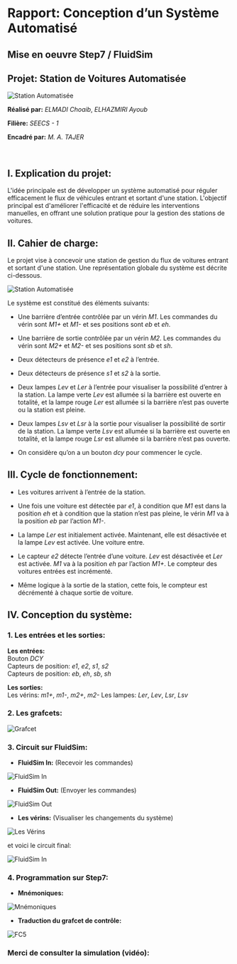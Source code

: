 # Rapport: Conception d’un Système Automatisé

## Mise en oeuvre Step7 / FluidSim

## Projet: Station de Voitures Automatisée

![Station Automatisée](./Documents/3.%20Station%20Automatisée.png)

**Réalisé par:** _ELMADI Choaib_, _ELHAZMIRI Ayoub_

**Filière:** _SEECS - 1_

**Encadré par:** _M. A. TAJER_

<br>

## I. Explication du projet:

L'idée principale est de développer un système automatisé pour réguler efficacement le flux de véhicules entrant et sortant d'une station. L'objectif principal est d'améliorer l'efficacité et de réduire les interventions manuelles, en offrant une solution pratique pour la gestion des stations de voitures.

## II. Cahier de charge:

Le projet vise à concevoir une station de gestion du flux de voitures entrant et sortant d'une station. Une représentation globale du système est décrite ci-dessous.

![Station Automatisée](./Documents/3.%20Station%20Automatisée.png)

Le système est constitué des éléments suivants:

- Une barrière d’entrée contrôlée par un vérin _M1_. Les commandes du vérin sont _M1+_ et _M1-_ et ses positions sont _eb_ et _eh_.

- Une barrière de sortie contrôlée par un vérin _M2_. Les commandes du vérin sont _M2+_ et _M2-_ et ses positions sont _sb_ et _sh_.

- Deux détecteurs de présence _e1_ et _e2_ à l’entrée.

- Deux détecteurs de présence _s1_ et _s2_ à la sortie.

- Deux lampes _Lev_ et _Ler_ à l’entrée pour visualiser la possibilité d’entrer à la station. La lampe verte _Lev_ est allumée si la barrière est ouverte en totalité, et la lampe rouge _Ler_ est allumée si la barrière n’est pas ouverte ou la station est pleine.

- Deux lampes _Lsv_ et _Lsr_ à la sortie pour visualiser la possibilité de sortir de la station. La lampe verte _Lsv_ est allumée si la barrière est ouverte en totalité, et la lampe rouge _Lsr_ est allumée si la barrière n’est pas ouverte.

- On considère qu’on a un bouton _dcy_ pour commencer le cycle.

## III. Cycle de fonctionnement:

- Les voitures arrivent à l’entrée de la station.

- Une fois une voiture est détectée par _e1_, à condition que _M1_ est dans la position _eh_ et à condition que la station n’est pas pleine, le vérin _M1_ va à la position _eb_ par l’action _M1-_.

- La lampe _Ler_ est initialement activée. Maintenant, elle est désactivée et la lampe _Lev_ est activée. Une voiture entre.

- Le capteur _e2_ détecte l’entrée d’une voiture. _Lev_ est désactivée et _Ler_ est activée. _M1_ va à la position _eh_ par l’action _M1+_. Le compteur des voitures entrées est incrémenté.

- Même logique à la sortie de la station, cette fois, le compteur est décrémenté à chaque sortie de voiture.

## IV. Conception du système:

### 1. Les entrées et les sorties:

**Les entrées:**  
Bouton _DCY_  
Capteurs de position: _e1_, _e2_, _s1_, _s2_  
Capteurs de position: _eb_, _eh_, _sb_, _sh_

**Les sorties:**  
Les vérins: _m1+_, _m1-_, _m2+_, _m2-_
Les lampes: _Ler_, _Lev_, _Lsr_, _Lsv_

### 2. Les grafcets:

![Grafcet](./Documents/5.%20Grafcet.jpg)

### 3. Circuit sur FluidSim:

- **FluidSim In:** (Recevoir les commandes)

![FluidSim In](./Documents/FluidSim/FluidSimIn.png)

- **FluidSim Out:** (Envoyer les commandes)

![FluidSim Out](./Documents/FluidSim/FluidSimOut.png)

- **Les vérins:** (Visualiser les changements du système)

![Les Vérins](./Documents/FluidSim/Verins.png)

et voici le circuit final:

![FluidSim In](./Documents/FluidSim/Tout.png)

### 4. Programmation sur Step7:

- **Mnémoniques:**

![Mnémoniques](./Documents/Step7/Mnemoniques.png)

- **Traduction du grafcet de contrôle:**

![FC5](./Documents/Step7/FC5.png)

### Merci de consulter la simulation (vidéo):

